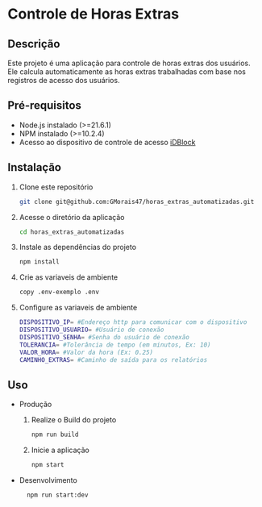 # Controle de Horas Extras

## Descrição

Este projeto é uma aplicação para controle de horas extras dos usuários. Ele calcula automaticamente as horas extras trabalhadas com base nos registros de acesso dos usuários.

## Pré-requisitos

- Node.js instalado (>=21.6.1)
- NPM instalado (>=10.2.4)
- Acesso ao dispositivo de controle de acesso [iDBlock](https://www.controlid.com.br/controle-de-acesso/idblock-preta/)

## Instalação

1. Clone este repositório

    ```Bash
    git clone git@github.com:GMorais47/horas_extras_automatizadas.git
    ```

2. Acesse o diretório da aplicação

    ```Bash
    cd horas_extras_automatizadas
    ```

3. Instale as dependências do projeto

    ```Bash
    npm install
    ```

4. Crie as variaveis de ambiente

    ```Bash
    copy .env-exemplo .env
    ```

5. Configure as variaveis de ambiente

    ```Bash
    DISPOSITIVO_IP= #Endereço http para comunicar com o dispositivo
    DISPOSITIVO_USUARIO= #Usuário de conexão
    DISPOSITIVO_SENHA= #Senha do usuário de conexão
    TOLERANCIA= #Tolerância de tempo (em minutos, Ex: 10)
    VALOR_HORA= #Valor da hora (Ex: 0.25)
    CAMINHO_EXTRAS= #Caminho de saída para os relatórios
    ```

## Uso

- Produção
  1. Realize o Build do projeto

      ```Bash
      npm run build
      ```

  2. Inicie a aplicação

      ```Bash
      npm start
      ```

- Desenvolvimento

    ```Bash
      npm run start:dev
    ```
